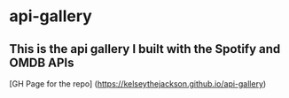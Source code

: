 # api-gallery
## This is the api gallery I built with the Spotify and OMDB APIs

[GH Page for the repo] (https://kelseythejackson.github.io/api-gallery)